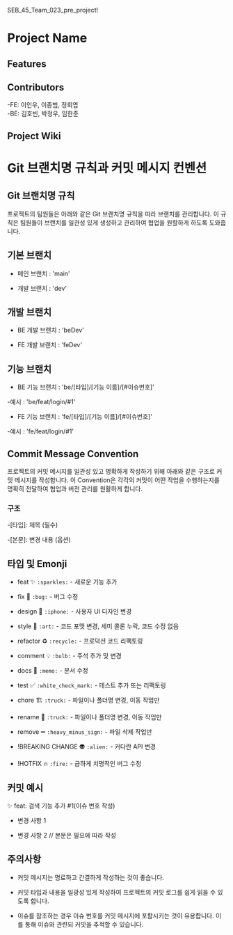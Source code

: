 SEB_45_Team_023_pre_project!

# Project Name


## Features



## Contributors

-FE: 이인우, 이종범, 정회엽  
-BE: 김호빈, 박정우, 임한준

## Project Wiki





# Git 브랜치명 규칙과 커밋 메시지 컨벤션

## Git 브랜치명 규칙

프로젝트의 팀원들은 아래와 같은 Git 브랜치명 규칙을 따라 브랜치를 관리합니다. 이 규칙은 팀원들이 브랜치를 일관성 있게 생성하고 관리하여 협업을 원할하게 하도록 도와줍니다.

## 기본 브랜치 

- 메인 브랜치 : 'main'

- 개발 브랜치 : 'dev'

## 개발 브랜치 

- BE 개발 브랜치 : 'beDev'

- FE 개발 브랜치 : 'feDev'

## 기능 브랜치 

- BE 기능 브랜치 : 'be/[타입]/[기능 이름]/[#이슈번호]'

-예시 : 'be/feat/login/#1'

- FE 기능 브랜치 : 'fe/[타입]/[기능 이름]/[#이슈번호]'

-예시 : 'fe/feat/login/#1'


## Commit Message Convention

프로젝트의 커밋 메시지를 일관성 있고 명확하게 작성하기 위해 아래와 같은 구조로 커밋 메시지를 작성합니다. 이 Convention은 각각의 커밋이 어떤 작업을 수행하는지를 명확히 전달하여 협업과 버전 관리를 원활하게 합니다.

### 구조

-[타입]: 제목 (필수)

-[본문]: 변경 내용 (옵션)


## 타입 및 Emonji 

- feat ✨ `:sparkles:` - 새로운 기능 추가 

- fix 🐛 `:bug:` - 버그 수정 

- design 📱 `:iphone:` - 사용자 UI 디자인 변경 

- style 🎨 `:art:` - 코드 포맷 변경, 세미 콜론 누락, 코드 수정 없음 

- refactor ♻️ `:recycle:` - 프로덕션 코드 리팩토링 

- comment 💡 `:bulb:` - 주석 추가 및 변경 

- docs 📝 `:memo:` - 문서 수정

- test ✅ `:white_check_mark:` - 테스트 추가 또는 리팩토링 

- chore 🏗️ `:truck:` - 파일이나 폴더명 변경, 이동 작업만 

- rename 🚚 `:truck:` - 파일이나 폴더명 변경, 이동 작업만 

- remove ➖ `:heavy_minus_sign:` - 파일 삭제 작업만 

- !BREAKING CHANGE 👽️ `:alien:` - 커다란 API 변경 

- !HOTFIX 🔥 `:fire:` - 급하게 치명적인 버그 수정 


## 커밋 예시

✨ feat: 검색 기능 추가 #1(이슈 번호 작성)

- 변경 사항 1
  
- 변경 사항 2 // 본문은 필요에 따라 작성
  

## 주의사항

- 커밋 메시지는 명료하고 간결하게 작성하는 것이 좋습니다.

- 커밋 타입과 내용을 일광성 있게 작성하여 프로젝트의 커밋 로그를 쉽게 읽을 수 있도록 합니다.

- 이슈를 참조하는 경우 이슈 번호를 커밋 메시지에 포함시키는 것이 유용합니다. 이를 통해 이슈와 관련되 커밋을 추적할 수 있습니다.

